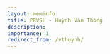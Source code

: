 ```yaml
---
layout: meminfo
title: PRVSL - Huỳnh Văn Thống
description:
importance: 1
redirect_from: /vthuynh/
---
```


<div id="adobe-dc-view" style="width: 960px;"></div>
<script src="https://acrobatservices.adobe.com/view-sdk/viewer.js"></script>
<script type="text/javascript">
	document.addEventListener("adobe_dc_view_sdk.ready", function(){
		var adobeDCView = new AdobeDC.View({clientId: "750104b300e14308aa0af8c1af5dea8e", divId: "adobe-dc-view"});
		adobeDCView.previewFile({
			content:{location: {url: "/assets/pdf/members/vthuynh.pdf"}},
			metaData:{fileName: "vthuynh.pdf"}
		}, {});
	});
</script>
